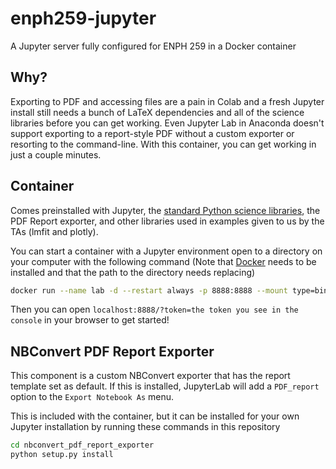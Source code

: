 # enph259-jupyter
 A Jupyter server fully configured for ENPH 259 in a Docker container

## Why?
Exporting to PDF and accessing files are a pain in Colab and 
a fresh Jupyter install still needs a bunch of LaTeX dependencies 
and all of the science libraries before you can get working. Even 
Jupyter Lab in Anaconda doesn't support exporting to a report-style 
PDF without a custom exporter or resorting to the command-line. 
With this container, you can get working in just a couple minutes.

## Container
Comes preinstalled with Jupyter, 
the [standard Python science libraries](https://jupyter-docker-stacks.readthedocs.io/en/latest/using/selecting.html#jupyter-scipy-notebook), 
the PDF Report exporter, and other libraries used in examples 
given to us by the TAs (lmfit and plotly).

You can start a container with a Jupyter environment open to a directory on 
your computer with the following command 
(Note that [Docker](https://docker.com) needs to be installed 
and that the path to the directory needs replacing)
```sh
docker run --name lab -d --restart always -p 8888:8888 --mount type=bind,source=/path/to/folder/for/notebooks,target=/home/jovyan nicholascarr/enph259-jupyter
```

Then you can open `localhost:8888/?token=the token you see in the console` in your browser to get started!

## NBConvert PDF Report Exporter
This component is a custom NBConvert exporter that has the 
report template set as default. If this is installed, JupyterLab will 
add a `PDF_report` option to the `Export Notebook As` menu.

This is included with the container, but it can be installed for your own 
Jupyter installation by running these commands in this repository
```sh
cd nbconvert_pdf_report_exporter
python setup.py install
```
